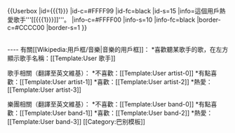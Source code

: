 {{Userbox
  |id={{{1}}}
  |id-c=#FFFF99
  |id-fc=black
  |id-s=15
  |info=這個用戶熱愛歌手'''[[{{{1}}}]]'''。
  |info-c=#FFFF00
  |info-s=10
  |info-fc=black
  |border-c=#CCCC00
  |border-s=1
}}

<noinclude>
<div style="clear:both;"><!--這一行的用意在於消除文繞圖-->&nbsp;</div>
----
有關[[Wikipedia:用戶框/音樂|音樂的用戶框]]：
*喜歡聽某歌手的歌，在左方顯示歌手名稱：[[Template:User 歌手]]

歌手相關（翻譯至英文維基）：
*不喜歡：[[Template:User artist-0]]
*有點喜歡：[[Template:User artist-1]]
*喜歡：[[Template:User artist-2]]
*熱愛：[[Template:User artist-3]]

樂團相關（翻譯至英文維基）：
*不喜歡：[[Template:User band-0]]
*有點喜歡：[[Template:User band-1]]
*喜歡：[[Template:User band-2]]
*熱愛：[[Template:User band-3]]
[[Category:巴别模板]]
</noinclude>